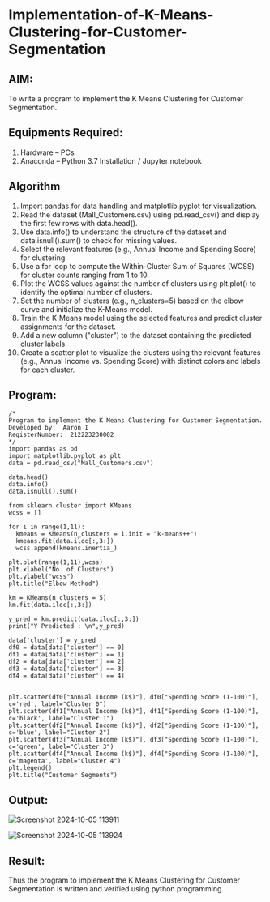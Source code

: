 # Implementation-of-K-Means-Clustering-for-Customer-Segmentation

## AIM:
To write a program to implement the K Means Clustering for Customer Segmentation.

## Equipments Required:
1. Hardware – PCs
2. Anaconda – Python 3.7 Installation / Jupyter notebook

## Algorithm
1. Import pandas for data handling and matplotlib.pyplot for visualization.
2. Read the dataset (Mall_Customers.csv) using pd.read_csv() and display the first few rows with data.head().
3. Use data.info() to understand the structure of the dataset and data.isnull().sum() to check for missing values.
4. Select the relevant features (e.g., Annual Income and Spending Score) for clustering.
5. Use a for loop to compute the Within-Cluster Sum of Squares (WCSS) for cluster counts ranging from 1 to 10.
6. Plot the WCSS values against the number of clusters using plt.plot() to identify the optimal number of clusters.
7. Set the number of clusters (e.g., n_clusters=5) based on the elbow curve and initialize the K-Means model.
8. Train the K-Means model using the selected features and predict cluster assignments for the dataset.
9. Add a new column ("cluster") to the dataset containing the predicted cluster labels.
10. Create a scatter plot to visualize the clusters using the relevant features (e.g., Annual Income vs. Spending Score) with distinct colors and labels for each cluster.


## Program:
```
/*
Program to implement the K Means Clustering for Customer Segmentation.
Developed by:  Aaron I
RegisterNumber:  212223230002
*/
import pandas as pd
import matplotlib.pyplot as plt
data = pd.read_csv("Mall_Customers.csv")

data.head()
data.info()
data.isnull().sum()

from sklearn.cluster import KMeans
wcss = []

for i in range(1,11):
  kmeans = KMeans(n_clusters = i,init = "k-means++")
  kmeans.fit(data.iloc[:,3:])
  wcss.append(kmeans.inertia_)
  
plt.plot(range(1,11),wcss)
plt.xlabel("No. of Clusters")
plt.ylabel("wcss")
plt.title("Elbow Method")

km = KMeans(n_clusters = 5)
km.fit(data.iloc[:,3:])

y_pred = km.predict(data.iloc[:,3:])
print("Y Predicted : \n",y_pred)

data['cluster'] = y_pred
df0 = data[data['cluster'] == 0]
df1 = data[data['cluster'] == 1]
df2 = data[data['cluster'] == 2]
df3 = data[data['cluster'] == 3]
df4 = data[data['cluster'] == 4]


plt.scatter(df0["Annual Income (k$)"], df0["Spending Score (1-100)"], c='red', label="Cluster 0")
plt.scatter(df1["Annual Income (k$)"], df1["Spending Score (1-100)"], c='black', label="Cluster 1")
plt.scatter(df2["Annual Income (k$)"], df2["Spending Score (1-100)"], c='blue', label="Cluster 2")
plt.scatter(df3["Annual Income (k$)"], df3["Spending Score (1-100)"], c='green', label="Cluster 3")
plt.scatter(df4["Annual Income (k$)"], df4["Spending Score (1-100)"], c='magenta', label="Cluster 4")
plt.legend()
plt.title("Customer Segments")
```


## Output:

![Screenshot 2024-10-05 113911](https://github.com/user-attachments/assets/becfedbd-9252-4335-be0b-92bdf5d08753)


![Screenshot 2024-10-05 113924](https://github.com/user-attachments/assets/8e09635f-e25f-4bb2-9edb-e9e382ad28ea)

## Result:
Thus the program to implement the K Means Clustering for Customer Segmentation is written and verified using python programming.
